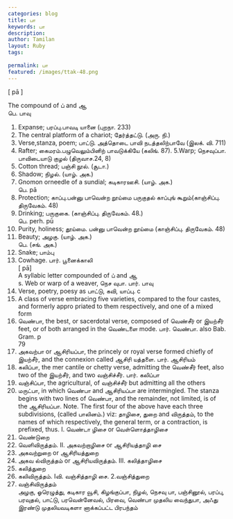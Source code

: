 ```yaml
---
categories: blog
title: பா
keywords: பா
description: 
author: Tamilan
layout: Ruby
tags: 
 
permalink: பா
featured: /images/ttak-48.png
---
```

  
[ pā ]  
  
The compound of ப் and ஆ  
பெ. பாவு  
1. Expanse; பரப்பு.பாவடி யானை (புறநா. 233)  
2. The central platform of a chariot; தேர்த்தட்டு. (அரு. நி.)  
3. Verse,stanza, poem; பாட்டு. அத்தொடை பாவி நடத்தலிற்பாவே (இலக். வி. 711)  
4. Rafter; கைமரம்.பழுவெலும்பினிற் பாவடுக்கியே (கலிங். 87). 5.Warp; நெசவுப்பா. பாவிடையாடு குழல் (திருவாச.24, 8)  
6. Cotton thread; பஞ்சி நூல். (சூடா.)  
7. Shadow; நிழல். (யாழ். அக.)  
8. Gnomon orneedle of a sundial; கடிகாரஊசி. (யாழ். அக.)  
பெ. pā  
1. Protection; காப்பு.பன்னு பாவென்ற றூய்மை பருகுதல் காப்புங் கூறும்(காஞ்சிப்பு. திருவேகம். 48)  
2. Drinking; பருகுகை. (காஞ்சிப்பு. திருவேகம். 48.)  
பெ. perh. pū  
1. Purity, holiness; தூய்மை. பன்னு பாவென்ற றூய்மை (காஞ்சிப்பு. திருவேகம். 48)  
2. Beauty; அழகு. (யாழ். அக.)  
பெ. (சங். அக.)  
1. Snake; பாம்பு  
2. Cowhage. பார். பூனைக்காலி  
[ pā]  
A syllabic letter compounded of ப் and ஆ  
s. Web or warp of a weaver, நெச வுபா. பார். பாவு  
2. Verse, poetry, poesy as பாட்டு, கவி, யாப்பு. c  
3. A class of verse embracing five varieties, compared to the four castes, and formerly appro priated to them respectively, and one of a mixed form  
1. வெண்பா, the best, or sacerdotal verse, composed of வெண்சீர் or இயற்சீர் feet, or of both arranged in the வெண்டளை mode. பார். வெண்பா. also Bab. Gram. p  
79  
2. அகவற்பா or ஆசிரியப்பா, the princely or royal verse formed chiefly of இயற்சீர், and the connexion called ஆசிரி யத்தளை. பார். ஆசிரியம்  
3. கலிப்பா, the mer cantile or chetty verse, admitting the வெண்சீர் feet, also two of the இயற்சீர், and two வஞ்சிச்சீர். பார். கலிப்பா  
4. வஞ்சிப்பா, the agricultural, of வஞ்சிச்சீர் but admitting all the others  
5. மருட்பா, in which வெண்பா and ஆசிரியப்பா are intermingled. The stanza begins with two lines of வெண்பா, and the remainder, not limited, is of the ஆசிரியப்பா. Note. The first four of the above have each three subdivisions, (called பாலினம்.) viz: தாழிசை, துறை and விருத்தம், to the names of which respectively, the general term, or a contraction, is prefixed, thus. I. வெண்டா ழிசை or வெள்ளொத்தாழிசை  
2. வெண்டுறை  
3. வெளிவிருத்தம். II. அகவற்றாழிசை or ஆசிரியத்தாழி சை  
2. அகவற்றுறை or ஆசிரியத்துறை  
3. அகவ ல்விருத்தம் or ஆசிரியவிருத்தம். III. கலித்தாழிசை  
2. கலித்துறை  
3. கலிவிருத்தம். Iவி. வஞ்சித்தாழி சை. 2.வஞ்சித்துறை  
3. வஞ்சிவிருத்தம்  
அழகு, ஓரெழுத்து, கடிகார வூசி, கிழங்குப்பா, நிழல், நெசவு பா, பஞ்சினூல், பரப்பு, பரவுதல், பாட்டு, பரவென்னேவல், பிரவை, வெண்பா முதலிய வைந்துபா, அஃது இரண்டு முதலியவடிகளா னாக்கப்பட்ட பிரபந்தம்